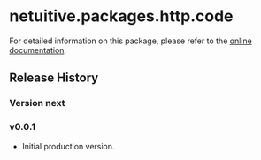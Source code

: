 # netuitive.packages.http.code

For detailed information on this package, please refer to the [online documentation](https://www.metricly.com/support/integrations/http-code/).

## Release History

### Version next

### v0.0.1

* Initial production version.
